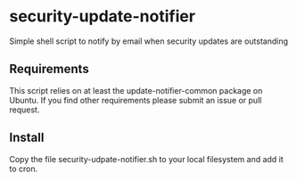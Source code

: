 security-update-notifier
========================

Simple shell script to notify by email when security updates are outstanding

Requirements
-----

This script relies on at least the update-notifier-common package on Ubuntu. If you find other requirements please submit an issue or pull request.

Install
-----

Copy the file security-udpate-notifier.sh to your local filesystem and add it to cron.